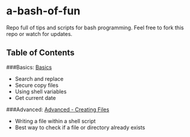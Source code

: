 # a-bash-of-fun
Repo full of tips and scripts for bash programming. Feel free to fork this repo or watch for updates.

## Table of Contents
###Basics:
[Basics](../basics.sh)
+ Search and replace
+ Secure copy files
+ Using shell variables
+ Get current date

###Advanced:
[Advanced - Creating Files](../advanced_creatingfiles.sh)
+ Writing a file within a shell script
+ Best way to check if a file or directory already exists

